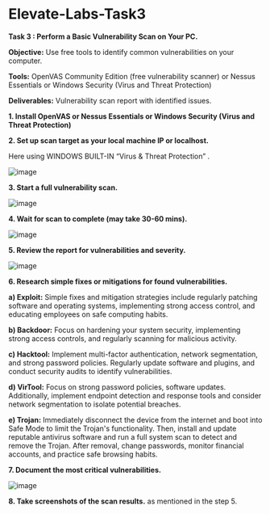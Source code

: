 # Elevate-Labs-Task3

**Task 3 : Perform a Basic Vulnerability Scan on Your PC.**

**Objective:** Use free tools to identify common vulnerabilities on your computer.

**Tools:** OpenVAS Community Edition (free vulnerability scanner) or Nessus Essentials or Windows Security (Virus and Threat Protection)

**Deliverables:** Vulnerability scan report with identified issues.


**1. Install OpenVAS or Nessus Essentials or Windows Security (Virus and Threat Protection)**

**2. Set up scan target as your local machine IP or localhost.**

Here using WINDOWS BUILT-IN “Virus & Threat Protection” .

![image](https://github.com/user-attachments/assets/e02f1fb6-d659-4621-9a7b-e7c5b27539ca)

**3. Start a full vulnerability scan.**

![image](https://github.com/user-attachments/assets/719eaf26-ce66-401a-8cc5-77722238fe9f)

**4. Wait for scan to complete (may take 30-60 mins).**

![image](https://github.com/user-attachments/assets/e2e344d4-3ea3-4e65-ad43-d807891bf5e4)

**5. Review the report for vulnerabilities and severity.**

![image](https://github.com/user-attachments/assets/1431bd8b-4585-4cad-86b0-7afde67295e1)

**6. Research simple fixes or mitigations for found vulnerabilities.**

**a) Exploit:** Simple fixes and mitigation strategies include regularly patching software and operating systems, implementing strong access control, and educating employees on safe computing habits.

**b) Backdoor:** Focus on hardening your system security, implementing strong access controls, and regularly scanning for malicious activity. 

**c) Hacktool:**  Implement multi-factor authentication, network segmentation, and strong password policies. Regularly update software and plugins, and conduct security audits to identify vulnerabilities. 

**d) VirTool:** Focus on strong password policies, software updates. Additionally, implement endpoint detection and response tools and consider network segmentation to isolate potential breaches.

**e) Trojan:** Immediately disconnect the device from the internet and boot into Safe Mode to limit the Trojan's functionality. 
Then, install and update reputable antivirus software and run a full system scan to detect and remove the Trojan. 
After removal, change passwords, monitor financial accounts, and practice safe browsing habits. 

**7. Document the most critical vulnerabilities.**

![image](https://github.com/user-attachments/assets/c900bdd3-bbd9-40ca-8014-7b016d1af79c)

**8. Take screenshots of the scan results.** 
as mentioned in the step 5.
